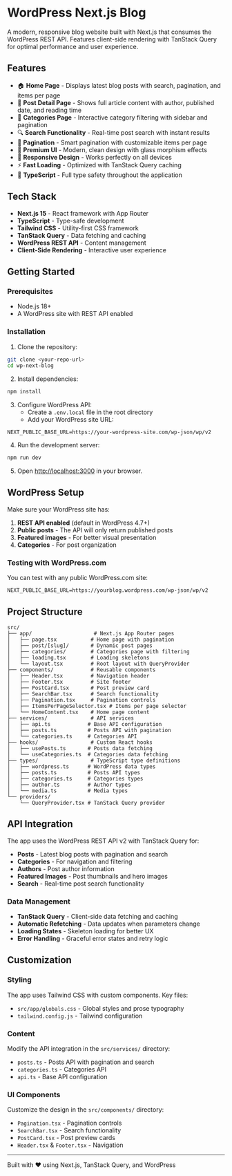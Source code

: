 # WordPress Next.js Blog

A modern, responsive blog website built with Next.js that consumes the WordPress REST API. Features client-side rendering with TanStack Query for optimal performance and user experience.

## Features

- 🏠 **Home Page** - Displays latest blog posts with search, pagination, and items per page
- 📄 **Post Detail Page** - Shows full article content with author, published date, and reading time
- 📂 **Categories Page** - Interactive category filtering with sidebar and pagination
- 🔍 **Search Functionality** - Real-time post search with instant results
- 📄 **Pagination** - Smart pagination with customizable items per page
- 🎨 **Premium UI** - Modern, clean design with glass morphism effects
- 📱 **Responsive Design** - Works perfectly on all devices
- ⚡ **Fast Loading** - Optimized with TanStack Query caching
- 🎯 **TypeScript** - Full type safety throughout the application

## Tech Stack

- **Next.js 15** - React framework with App Router
- **TypeScript** - Type-safe development
- **Tailwind CSS** - Utility-first CSS framework
- **TanStack Query** - Data fetching and caching
- **WordPress REST API** - Content management
- **Client-Side Rendering** - Interactive user experience

## Getting Started

### Prerequisites

- Node.js 18+ 
- A WordPress site with REST API enabled

### Installation

1. Clone the repository:
```bash
git clone <your-repo-url>
cd wp-next-blog
```

2. Install dependencies:
```bash
npm install
```

3. Configure WordPress API:
   - Create a `.env.local` file in the root directory
   - Add your WordPress site URL:
```env
NEXT_PUBLIC_BASE_URL=https://your-wordpress-site.com/wp-json/wp/v2
```

4. Run the development server:
```bash
npm run dev
```

5. Open [http://localhost:3000](http://localhost:3000) in your browser.

## WordPress Setup

Make sure your WordPress site has:

1. **REST API enabled** (default in WordPress 4.7+)
2. **Public posts** - The API will only return published posts
3. **Featured images** - For better visual presentation
4. **Categories** - For post organization

### Testing with WordPress.com

You can test with any public WordPress.com site:
```env
NEXT_PUBLIC_BASE_URL=https://yourblog.wordpress.com/wp-json/wp/v2
```

## Project Structure

```
src/
├── app/                    # Next.js App Router pages
│   ├── page.tsx           # Home page with pagination
│   ├── post/[slug]/       # Dynamic post pages
│   ├── categories/        # Categories page with filtering
│   ├── loading.tsx        # Loading skeletons
│   └── layout.tsx         # Root layout with QueryProvider
├── components/            # Reusable components
│   ├── Header.tsx         # Navigation header
│   ├── Footer.tsx         # Site footer
│   ├── PostCard.tsx       # Post preview card
│   ├── SearchBar.tsx      # Search functionality
│   ├── Pagination.tsx     # Pagination controls
│   ├── ItemsPerPageSelector.tsx # Items per page selector
│   └── HomeContent.tsx    # Home page content
├── services/              # API services
│   ├── api.ts            # Base API configuration
│   ├── posts.ts          # Posts API with pagination
│   └── categories.ts     # Categories API
├── hooks/                 # Custom React hooks
│   ├── usePosts.ts       # Posts data fetching
│   └── useCategories.ts  # Categories data fetching
├── types/                 # TypeScript type definitions
│   ├── wordpress.ts      # WordPress data types
│   ├── posts.ts          # Posts API types
│   ├── categories.ts     # Categories types
│   ├── author.ts         # Author types
│   └── media.ts          # Media types
└── providers/
    └── QueryProvider.tsx # TanStack Query provider
```

## API Integration

The app uses the WordPress REST API v2 with TanStack Query for:

- **Posts** - Latest blog posts with pagination and search
- **Categories** - For navigation and filtering
- **Authors** - Post author information
- **Featured Images** - Post thumbnails and hero images
- **Search** - Real-time post search functionality

### Data Management

- **TanStack Query** - Client-side data fetching and caching
- **Automatic Refetching** - Data updates when parameters change
- **Loading States** - Skeleton loading for better UX
- **Error Handling** - Graceful error states and retry logic

## Customization

### Styling

The app uses Tailwind CSS with custom components. Key files:
- `src/app/globals.css` - Global styles and prose typography
- `tailwind.config.js` - Tailwind configuration

### Content

Modify the API integration in the `src/services/` directory:
- `posts.ts` - Posts API with pagination and search
- `categories.ts` - Categories API
- `api.ts` - Base API configuration

### UI Components

Customize the design in the `src/components/` directory:
- `Pagination.tsx` - Pagination controls
- `SearchBar.tsx` - Search functionality
- `PostCard.tsx` - Post preview cards
- `Header.tsx` & `Footer.tsx` - Navigation

---

Built with ❤️ using Next.js, TanStack Query, and WordPress
